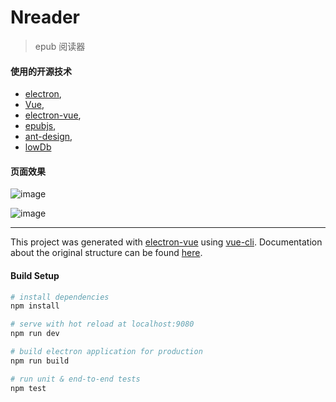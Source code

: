 # Nreader

> epub 阅读器

#### 使用的开源技术
* [electron](https://github.com/electron/electron),
* [Vue](https://github.com/vuejs/vue),
* [electron-vue](https://github.com/SimulatedGREG/electron-vue),
* [epubjs](https://github.com/futurepress/epub.js),
* [ant-design](https://github.com/vueComponent/ant-design-vue),
* [lowDb](https://github.com/typicode/lowdb)


#### 页面效果
![image](https://github.com/poison0/Nreader/blob/master/showPic/2020-08-22%20193855.jpg)

![image](https://github.com/poison0/Nreader/blob/master/showPic/2020-08-22%20194017.jpg)

---

This project was generated with [electron-vue](https://github.com/SimulatedGREG/electron-vue) using [vue-cli](https://github.com/vuejs/vue-cli). Documentation about the original structure can be found [here](https://simulatedgreg.gitbooks.io/electron-vue/content/index.html).

#### Build Setup

``` bash
# install dependencies
npm install

# serve with hot reload at localhost:9080
npm run dev

# build electron application for production
npm run build

# run unit & end-to-end tests
npm test

```
